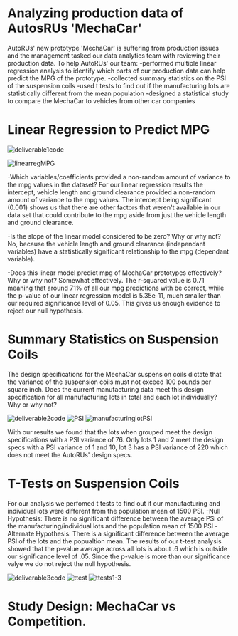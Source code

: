 # Analyzing production data of AutosRUs 'MechaCar'
AutoRUs' new prototype 'MechaCar' is suffering from production issues and the management tasked our data analytics team with reviewing their production data. To help AutoRUs' our team:
  -performed multiple linear regression analysis to identify which parts of our production data can help predict the MPG of the prototype.
  -collected summary statistics on the PSI of the suspension coils
  -used t tests to find out if the manufacturing lots are statistically different from the mean population
  -designed a statistical study to compare the MechaCar to vehicles from other car companies
  
# Linear Regression to Predict MPG
![deliverable1code](https://user-images.githubusercontent.com/82848585/129486496-6252a838-2858-4ff4-b69c-82043d9be6d3.png)

![linearregMPG](https://user-images.githubusercontent.com/82848585/129486632-09484058-af37-4958-8b6e-ad5ee6b86162.png)

  -Which variables/coefficients provided a non-random amount of variance to the mpg values in the dataset? For our linear regression results the intercept, vehicle length and ground clearance provided a non-random amount of variance to the mpg values. The intercept being significant (0.001) shows us that there are other factors that weren't available in our data set that could contribute to the mpg aside from just the vehicle length and ground clearance.
  
  -Is the slope of the linear model considered to be zero? Why or why not? No, because the vehicle length and ground clearance (independant variables) have a statistically significant relationship to the mpg (dependant variable).
  
  -Does this linear model predict mpg of MechaCar prototypes effectively? Why or why not?  Somewhat effectively. The r-squared value is 0.71 meaning that around 71% of all our mpg predictions with be correct, while the p-value of our linear regression model is 5.35e-11, much smaller than our required significance level of 0.05. This gives us enough evidence to reject our null hypothesis. 


# Summary Statistics on Suspension Coils
The design specifications for the MechaCar suspension coils dictate that the variance of the suspension coils must not exceed 100 pounds per square inch. Does the current manufacturing data meet this design specification for all manufacturing lots in total and each lot individually? Why or why not? 

![deliverable2code](https://user-images.githubusercontent.com/82848585/129486754-6049f771-9d62-47a4-8b6f-5b25008846e7.png)
![PSI](https://user-images.githubusercontent.com/82848585/129486756-43daadcf-c85d-4a89-9664-0c4213ded1e1.png)
![manufacturinglotPSI](https://user-images.githubusercontent.com/82848585/129486759-986afffd-33a5-4a63-900f-a8049a4e9724.png)

With our results we found that the lots when grouped meet the design specifications with a PSI variance of 76. Only lots 1 and 2 meet the design specs with a PSI variance of 1 and 10, lot 3 has a PSI variance of 220 which does not meet the AutoRUs' design specs.

# T-Tests on Suspension Coils
For our analysis we perfomed t tests to find out if our manufacturing and individual lots were different from the population mean of 1500 PSI. 
  -Null Hypothesis: There is no significant difference between the average PSi of the manufacturing/individual lots and the population mean of 1500 PSI
  -Alternate Hypothesis: There is a significant difference between the average PSI of the lots and the popualtion mean.
The results of our t-test analysis showed that the p-value average across all lots is about .6 which is outside our significance level of .05. Since the p-value is more than our significance valye we do not reject the null hypothesis. 

![deliverable3code](https://user-images.githubusercontent.com/82848585/129486811-43c88c56-777d-40d6-b2b3-a50850739971.png)
![ttest](https://user-images.githubusercontent.com/82848585/129486865-1f16a47f-a7fd-4a5f-9890-ab7b2e7b57b4.png)
![ttests1-3](https://user-images.githubusercontent.com/82848585/129486973-2f279439-72e4-4262-94e6-f23a5380398e.png)



# Study Design: MechaCar vs Competition.


